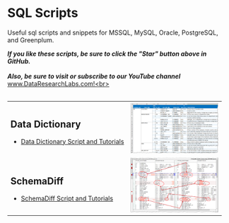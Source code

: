 # SQL Scripts
Useful sql scripts and snippets for MSSQL, MySQL, Oracle, PostgreSQL, and Greenplum.

***If you like these scripts, be sure to click the "Star" button above in GitHub.*** <br>
<br>
***Also, be sure to visit or subscribe to our YouTube channel*** www.DataResearchLabs.com!<br>
<br>
<br>

<table>


<tr>
<td>


## Data Dictionary
* [Data Dictionary Script and Tutorials](https://github.com/DataResearchLabs/sql_scripts/blob/main/data_dictionary_scripts.md)<br>
</td>
<td align="center" valign="top">
<img align="enter" src="https://github.com/DataResearchLabs/sql_scripts/blob/main/img/02_data_dictionary_in_xl.png" width="200px">
</td>
</tr>


<tr>
<td>


## SchemaDiff
* [SchemaDiff Script and Tutorials]()<br>
</td>
<td align="center" valign="top">
<img align="enter" src="https://github.com/DataResearchLabs/sql_scripts/blob/main/img/01_schemadiff_side_by_side.png" width="200px">
</td>
</tr>


</table>


